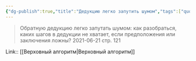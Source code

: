 ```yaml
---
{"dg-publish":true,"title":"Дедукцию легко запутить шумом","tags":["quotes"],"date":"2021-06-21T20:48:00+04:00","modified_at":"2023-01-08T20:47:43+04:00","permalink":"/quotes/202106212048/","dgHomeLink":false,"dgPassFrontmatter":true}
---
```



> Обратную дедукцию легко запутать шумом: как разобраться, каких шагов в дедукции не хватает, если предположения или заключения ложны?
	2021-06-21 стр. 121

Link:: [[Верховный алгоритм|Верховный алгоритм]]
